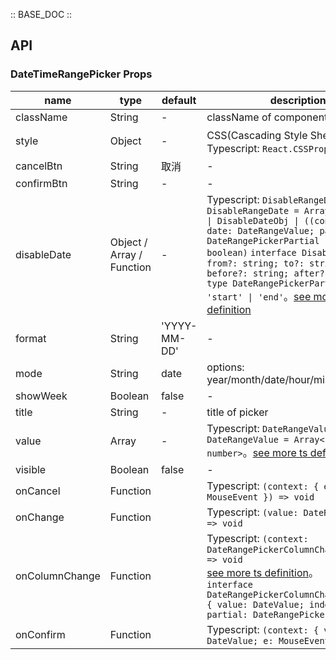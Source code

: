 :: BASE_DOC ::

## API


### DateTimeRangePicker Props

name | type | default | description | required
-- | -- | -- | -- | --
className | String | - | className of component | N
style | Object | - | CSS(Cascading Style Sheets)，Typescript: `React.CSSProperties` | N
cancelBtn | String | 取消 | \- | N
confirmBtn | String | - | \- | N
disableDate | Object / Array / Function | - | Typescript: `DisableRangeDate` `type DisableRangeDate = Array<DateValue> \| DisableDateObj \| ((context: { date: DateRangeValue; partial: DateRangePickerPartial }) => boolean)` `interface DisableDateObj { from?: string; to?: string; before?: string; after?: string }` `type DateRangePickerPartial = 'start' \| 'end'`。[see more ts definition](https://github.com/Tencent/tdesign-mobile-react/tree/develop/src/date-time-range-picker/type.ts) | N
format | String | 'YYYY-MM-DD' | \- | N
mode | String | date | options: year/month/date/hour/minutes/second | N
showWeek | Boolean | false | \- | N
title | String | - | title of picker | N
value | Array | - | Typescript: `DateRangeValue` `type DateRangeValue = Array<string \| number>`。[see more ts definition](https://github.com/Tencent/tdesign-mobile-react/tree/develop/src/date-time-range-picker/type.ts) | N
visible | Boolean | false | \- | N
onCancel | Function |  | Typescript: `(context: { e: MouseEvent }) => void`<br/> | N
onChange | Function |  | Typescript: `(value: DateRangeValue) => void`<br/> | N
onColumnChange | Function |  | Typescript: `(context: DateRangePickerColumnChangeContext) => void`<br/>[see more ts definition](https://github.com/Tencent/tdesign-mobile-react/tree/develop/src/date-time-range-picker/type.ts)。<br/>`interface DateRangePickerColumnChangeContext { value: DateValue; index: number; partial: DateRangePickerPartial }`<br/> | N
onConfirm | Function |  | Typescript: `(context: { value: DateValue; e: MouseEvent }) => void`<br/> | N
